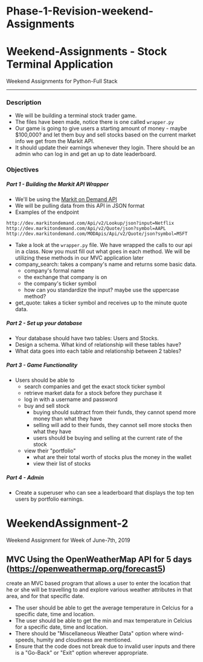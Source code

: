 # Phase-1-Revision-weekend-Assignments

# Weekend-Assignments - Stock Terminal Application

Weekend Assignments for Python-Full Stack

---
### Description
* We will be building a terminal stock trader game.
* The files have been made, notice there is one called `wrapper.py`
* Our game is going to give users a starting amount of money - maybe $100,000? and let them buy and sell stocks based on the current market info we get from the Markit API. 
* It should update their earnings whenever they login. There should be an admin who can log in and get an up to date leaderboard.

### Objectives

##### Part 1 - Building the Markit API Wrapper

* We'll be using the [Markit on Demand API](http://dev.markitondemand.com/MODApis/Api/v2/doc) 
* We will be pulling data from this API in JSON format
* Examples of the endpoint
```
http://dev.markitondemand.com/Api/v2/Lookup/json?input=Netflix
http://dev.markitondemand.com/Api/v2/Quote/json?symbol=AAPL
http://dev.markitondemand.com/MODApis/Api/v2/Quote/json?symbol=MSFT
```
* Take a look at the `wrapper.py` file. We have wrapped the calls to our api in a class. Now you must fill out what goes in each method. We will be utilizing these methods in our MVC application later
* company_search: takes a company's name and returns some basic data. 
    * company's formal name
    * the exchange that company is on
    * the company's ticker symbol
    * how can you standardize the input? maybe use the uppercase method?
* get_quote: takes a ticker symbol and receives up to the minute quote data.

##### Part 2 - Set up your database
* Your database should have two tables: Users and Stocks.
* Design a schema. What kind of relationship will these tables have? 
* What data goes into each table and relationship between 2 tables?
    
##### Part 3 - Game Functionality
* Users should be able to
    * search companies and get the exact stock ticker symbol
    * retrieve market data for a stock before they purchase it
    * log in with a username and password
    * buy and sell stock
        * buying should subtract from their funds, they cannot spend more money than what they have
        * selling will add to their funds, they cannot sell more stocks then what they have
        * users should be buying and selling at the current rate of the stock
    * view their "portfolio"
        * what are their total worth of stocks plus the money in the wallet
        * view their list of stocks
##### Part 4 - Admin
* Create a superuser who can see a leaderboard that displays the top ten users by portfolio earnings. 



# WeekendAssignment-2
Weekend Assignment for Week of June-7th, 2019

## MVC Using the OpenWeatherMap API for 5 days (https://openweathermap.org/forecast5) 

create an MVC based program that allows a user to enter the location that he or she will be travelling to and explore various weather attributes in that area, and for that specific date.

* The user should be able to get the average temperature in Celcius for a specific date, time and location.
* The user should be able to get the min and max temperature in Celcius for a specific date, time and location.
* There should be "Miscellaneous Weather Data" option where wind-speeds, humity and cloudiness are mentioned.
* Ensure that the code does not break due to invalid user inputs and there is a "Go-Back" or "Exit" option wherever appropriate.
